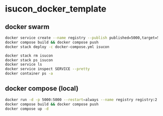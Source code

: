# isucon_docker_template

## docker swarm
```bash
docker service create --name registry --publish published=5000,target=5000 registry:2
docker compose build && docker compose push
docker stack deploy -c docker-compose.yml isucon
```

```bash
docker stack rm isucon
docker stack ps isucon
docker service ls
docker service inspect SERVICE --pretty
docker container ps -a
```


## docker compose (local)
```bash
docker run -d -p 5000:5000 --restart=always --name registry registry:2
docker compose build && docker compose push
docker compose up -d
```

